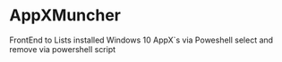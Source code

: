 # AppXMuncher
FrontEnd to Lists installed  Windows 10 AppX`s via Poweshell select and remove via powershell script
